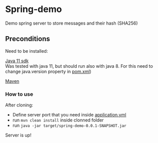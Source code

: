 # Spring-demo
Demo spring server to store messages and their hash (SHA256)


## Preconditions

Need to be installed:

[Java 11 sdk](https://openjdk.java.net/install/)  
Was tested with java 11, but should run also with java 8. For this need to change java.version property in [pom.xml](pom.xml))   
  
[Maven](https://maven.apache.org/download.cgi)

### How to use

After cloning:
- Define server port that you need inside [application.yml](src/main/resources/application.yml)
- run `mvn clean install` inside clonned folder
- run `java -jar target/spring-demo-0.0.1-SNAPSHOT.jar`

Server is up!
